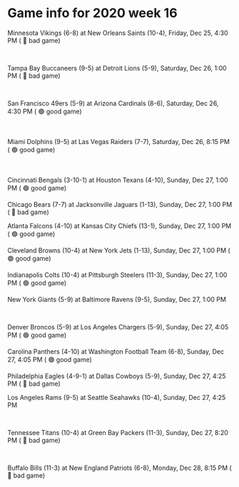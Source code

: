 # Game info for 2020 week 16

Minnesota Vikings (6-8) at New Orleans Saints (10-4), Friday, Dec 25, 4:30 PM (	:red_circle: bad game)


<br/>

Tampa Bay Buccaneers (9-5) at Detroit Lions (5-9), Saturday, Dec 26, 1:00 PM (	:red_circle: bad game)


<br/>

San Francisco 49ers (5-9) at Arizona Cardinals (8-6), Saturday, Dec 26, 4:30 PM (	:green_circle: good game)


<br/>

Miami Dolphins (9-5) at Las Vegas Raiders (7-7), Saturday, Dec 26, 8:15 PM (	:green_circle: good game)


<br/>

Cincinnati Bengals (3-10-1) at Houston Texans (4-10), Sunday, Dec 27, 1:00 PM (	:green_circle: good game)

Chicago Bears (7-7) at Jacksonville Jaguars (1-13), Sunday, Dec 27, 1:00 PM (	:red_circle: bad game)

Atlanta Falcons (4-10) at Kansas City Chiefs (13-1), Sunday, Dec 27, 1:00 PM (	:green_circle: good game)

Cleveland Browns (10-4) at New York Jets (1-13), Sunday, Dec 27, 1:00 PM (	:green_circle: good game)

Indianapolis Colts (10-4) at Pittsburgh Steelers (11-3), Sunday, Dec 27, 1:00 PM (	:green_circle: good game)

New York Giants (5-9) at Baltimore Ravens (9-5), Sunday, Dec 27, 1:00 PM


<br/>

Denver Broncos (5-9) at Los Angeles Chargers (5-9), Sunday, Dec 27, 4:05 PM (	:green_circle: good game)

Carolina Panthers (4-10) at Washington Football Team (6-8), Sunday, Dec 27, 4:05 PM (	:green_circle: good game)

Philadelphia Eagles (4-9-1) at Dallas Cowboys (5-9), Sunday, Dec 27, 4:25 PM (	:red_circle: bad game)

Los Angeles Rams (9-5) at Seattle Seahawks (10-4), Sunday, Dec 27, 4:25 PM


<br/>

Tennessee Titans (10-4) at Green Bay Packers (11-3), Sunday, Dec 27, 8:20 PM (	:red_circle: bad game)


<br/>

Buffalo Bills (11-3) at New England Patriots (6-8), Monday, Dec 28, 8:15 PM (	:red_circle: bad game)

